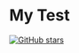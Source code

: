 # My Test
[![GitHub stars](https://img.shields.io/github/stars/felixhornby/Test.svg?style=social&label=Star)](https://GitHub.com/felixhornby/Test/stargazers/)